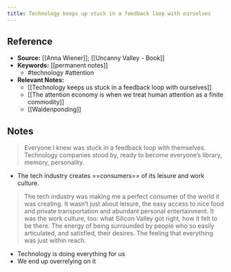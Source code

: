 ```yaml
---
title: Technology keeps up stuck in a feedback loop with ourselves
---
```

## Reference
- **Source:** [[Anna Wiener]]; [[Uncanny Valley - Book]]
- **Keywords:** [[permanent notes]]
	- #technology  #attention 
- **Relevant Notes:**
	- [[Technology keeps us stuck in a feedback loop with ourselves]]
	- [[The attention economy is when we treat human attention as a finite commodity]]
	- [[Waldenponding]]
## Notes
> Everyone I knew was stuck in a feedback loop with themselves. Technology companies stood by, ready to become everyone’s library, memory, personality.
- The tech industry creates ==consumers== of its leisure and work culture.
> The tech industry was making me a perfect consumer of the world it was creating. It wasn’t just about leisure, the easy access to nice food and private transportation and abundant personal entertainment. It was the work culture, too: what Silicon Valley got right, how it felt to be there. The energy of being surrounded by people who so easily articulated, and satisfied, their desires. The feeling that everything was just within reach.
- Technology is doing everything for us
- We end up overrelying on it
